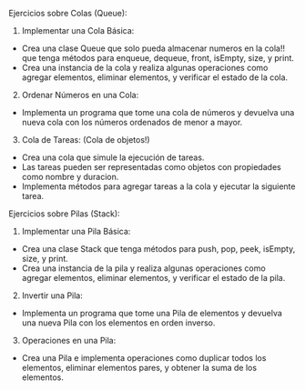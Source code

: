 Ejercicios sobre Colas (Queue):

1. Implementar una Cola Básica:

 - Crea una clase Queue que solo pueda almacenar numeros en la cola!! que tenga métodos para enqueue, dequeue, front, isEmpty, size, y print.
 - Crea una instancia de la cola y realiza algunas operaciones como agregar elementos, eliminar elementos, y verificar el estado de la cola.

2. Ordenar Números en una Cola:

- Implementa un programa que tome una cola de números y devuelva una nueva cola con los números ordenados de menor a mayor.

3. Cola de Tareas: (Cola de objetos!)

- Crea una cola que simule la ejecución de tareas.
- Las tareas pueden ser representadas como objetos con propiedades como nombre y duracion.
- Implementa métodos para agregar tareas a la cola y ejecutar la siguiente tarea.


Ejercicios sobre Pilas (Stack):

1. Implementar una Pila Básica:

- Crea una clase Stack que tenga métodos para push, pop, peek, isEmpty, size, y print.
- Crea una instancia de la pila y realiza algunas operaciones como agregar elementos, eliminar elementos, y verificar el estado de la pila.

2. Invertir una Pila:

- Implementa un programa que tome una Pila de elementos y devuelva una nueva Pila con los elementos en orden inverso.

3. Operaciones en una Pila:

- Crea una Pila e implementa operaciones como duplicar todos los elementos, eliminar elementos pares, y obtener la suma de los elementos.